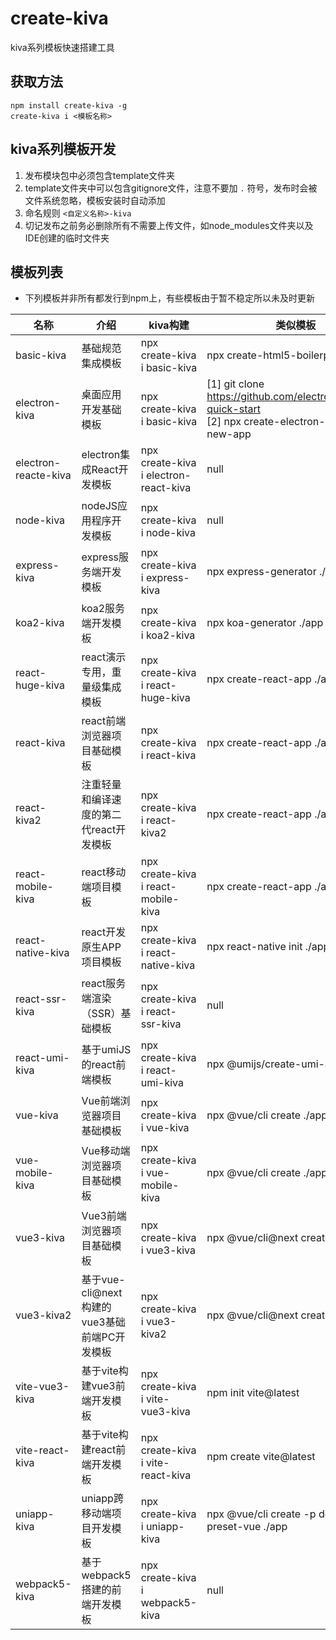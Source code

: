 # create-kiva

kiva系列模板快速搭建工具

## 获取方法

```
npm install create-kiva -g
create-kiva i <模板名称>
```

## kiva系列模板开发

1. 发布模块包中必须包含template文件夹
2. template文件夹中可以包含gitignore文件，注意不要加 `.` 符号，发布时会被文件系统忽略，模板安装时自动添加
3. 命名规则 `<自定义名称>-kiva`
4. 切记发布之前务必删除所有不需要上传文件，如node_modules文件夹以及IDE创建的临时文件夹

## 模板列表

- 下列模板并非所有都发行到npm上，有些模板由于暂不稳定所以未及时更新

| 名称                   | 介绍                              | kiva构建                                | 类似模板                                                                                                        |
|----------------------|---------------------------------|---------------------------------------|-------------------------------------------------------------------------------------------------------------|
| basic-kiva           | 基础规范集成模板                        | npx create-kiva i basic-kiva          | npx create-html5-boilerplate ./app                                                                          |
| electron-kiva        | 桌面应用开发基础模板                      | npx create-kiva i basic-kiva          | [1] git clone https://github.com/electron/electron-quick-start <br/> [2] npx create-electron-app my-new-app |
| electron-reacte-kiva | electron集成React开发模板             | npx create-kiva i electron-react-kiva | null                                                                                                        |
| node-kiva            | nodeJS应用程序开发模板                  | npx create-kiva i node-kiva           | null                                                                                                        |
| express-kiva         | express服务端开发模板                  | npx create-kiva i express-kiva        | npx express-generator ./app                                                                                 |
| koa2-kiva            | koa2服务端开发模板                     | npx create-kiva i koa2-kiva           | npx koa-generator ./app                                                                                     |
| react-huge-kiva      | react演示专用，重量级集成模板               | npx create-kiva i react-huge-kiva     | npx create-react-app ./app                                                                                  |
| react-kiva           | react前端浏览器项目基础模板                | npx create-kiva i react-kiva          | npx create-react-app ./app                                                                                  |
| react-kiva2          | 注重轻量和编译速度的第二代react开发模板          | npx create-kiva i react-kiva2         | npx create-react-app ./app                                                                                  |
| react-mobile-kiva    | react移动端项目模板                    | npx create-kiva i react-mobile-kiva   | npx create-react-app ./app                                                                                  |
| react-native-kiva    | react开发原生APP项目模板                | npx create-kiva i react-native-kiva   | npx react-native init ./app                                                                                 |
| react-ssr-kiva       | react服务端渲染（SSR）基础模板             | npx create-kiva i react-ssr-kiva      | null                                                                                                        |
| react-umi-kiva       | 基于umiJS的react前端模板               | npx create-kiva i react-umi-kiva      | npx @umijs/create-umi-app                                                                                   |
| vue-kiva             | Vue前端浏览器项目基础模板                  | npx create-kiva i vue-kiva            | npx @vue/cli create ./app                                                                                   |
| vue-mobile-kiva      | Vue移动端浏览器项目基础模板                 | npx create-kiva i vue-mobile-kiva     | npx @vue/cli create ./app                                                                                   |
| vue3-kiva            | Vue3前端浏览器项目基础模板                 | npx create-kiva i vue3-kiva           | npx @vue/cli@next create ./app                                                                              |
| vue3-kiva2           | 基于vue-cli@next构建的vue3基础前端PC开发模板 | npx create-kiva i vue3-kiva2          | npx @vue/cli@next create ./app                                                                              |
| vite-vue3-kiva       | 基于vite构建vue3前端开发模板              | npx create-kiva i vite-vue3-kiva      | npm init vite@latest                                                                                        |
| vite-react-kiva      | 基于vite构建react前端开发模板             | npx create-kiva i vite-react-kiva     | npm create vite@latest                                                                                      |
| uniapp-kiva          | uniapp跨移动端项目开发模板                | npx create-kiva i uniapp-kiva         | npx @vue/cli create -p dcloudio/uni-preset-vue ./app                                                        |
| webpack5-kiva        | 基于webpack5搭建的前端开发模板             | npx create-kiva i webpack5-kiva       | null                                                                                                        |
